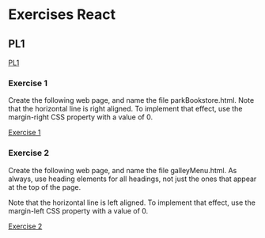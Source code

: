 # Exercises React

## PL1
[PL1](ReactExercises/PL1)

### Exercise 1
Create the following web page, and name the file parkBookstore.html. 
Note that the horizontal line is right aligned. To implement that effect, use the margin-right CSS property with a value of 0.

[Exercise 1](ReactExercises/PL1/ex1)


### Exercise 2
Create the following web page, and name the file galleyMenu.html. As always, use heading elements for all headings, not just the ones that appear at
the top of the page. 

Note that the horizontal line is left aligned. To implement that effect, use the margin-left CSS property with a value of 0.

[Exercise 2](ReactExercises/PL1/ex2)